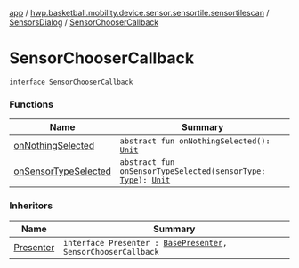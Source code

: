 [app](../../../index.md) / [hwp.basketball.mobility.device.sensor.sensortile.sensortilescan](../../index.md) / [SensorsDialog](../index.md) / [SensorChooserCallback](.)

# SensorChooserCallback

`interface SensorChooserCallback`

### Functions

| Name | Summary |
|---|---|
| [onNothingSelected](on-nothing-selected.md) | `abstract fun onNothingSelected(): `[`Unit`](https://kotlinlang.org/api/latest/jvm/stdlib/kotlin/-unit/index.html) |
| [onSensorTypeSelected](on-sensor-type-selected.md) | `abstract fun onSensorTypeSelected(sensorType: `[`Type`](../../../hwp.basketball.mobility.device.sensor/-sensor-factory/-type/index.md)`): `[`Unit`](https://kotlinlang.org/api/latest/jvm/stdlib/kotlin/-unit/index.html) |

### Inheritors

| Name | Summary |
|---|---|
| [Presenter](../../../hwp.basketball.mobility.drillpreparation.step.connectplayers/-connect-players-contract/-presenter/index.md) | `interface Presenter : `[`BasePresenter`](../../../hwp.basketball.mobility/-base-presenter/index.md)`, SensorChooserCallback` |
